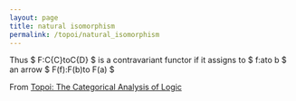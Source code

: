 ```yaml
---
layout: page
title: natural isomorphism
permalink: /topoi/natural_isomorphism
---
```

Thus $ F:C{C}toC{D} $ is a contravariant functor if it assigns to $ f:ato b $ an arrow $ F(f):F(b)to F(a) $ 


From [Topoi: The Categorical Analysis of Logic](https://mathgloss.github.io/MathGloss/topoi.html)